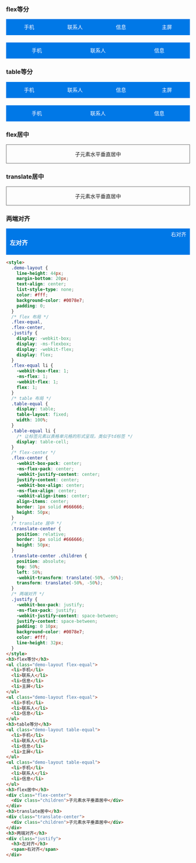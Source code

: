 <style>
.demo-layout {
  line-height: 44px;
  margin-bottom: 20px;
  text-align: center;
  list-style-type: none;
  color: #fff;
  background-color: #0078e7;
  padding: 0;
}
/* flex 布局 */
.flex-equal,
.flex-center,
.justify {
  display: -webkit-box;
  display: -ms-flexbox;
  display: -webkit-flex;
  display: flex;
}
.flex-equal li {
  -webkit-box-flex: 1;
  -ms-flex: 1;
  -webkit-flex: 1;
  flex: 1;
}
/* table 布局 */
.table-equal {
  display: table;
  table-layout: fixed;
  width: 100%;
}
.table-equal li {
  /* 让标签元素以表格单元格的形式呈现，类似于td标签 */
  display: table-cell;
}
/* flex-center */
.flex-center {
  -webkit-box-pack: center;
  -ms-flex-pack: center;
  -webkit-justify-content: center;
  justify-content: center;
  -webkit-box-align: center;
  -ms-flex-align: center;
  -webkit-align-items: center;
  align-items: center;
  border: 1px solid #666666;
  height: 50px;
}
/* translate 居中 */
.translate-center {
  position: relative;
  border: 1px solid #666666;
  height: 50px;
}
.translate-center .children {
  position: absolute;
  top: 50%;
  left: 50%;
  -webkit-transform: translate(-50%, -50%);
  transform: translate(-50%, -50%);
}
/* 两端对齐 */
.justify {
  -webkit-box-pack: justify;
  -ms-flex-pack: justify;
  -webkit-justify-content: space-between;
  justify-content: space-between;
  padding: 0 10px;
  background-color: #0078e7;
  color: #fff;
  line-height: 32px;
}
</style>
<h3>flex等分</h3>
<ul class="demo-layout flex-equal">
  <li>手机</li>
  <li>联系人</li>
  <li>信息</li>
  <li>主屏</li>
</ul>
<ul class="demo-layout flex-equal">
  <li>手机</li>
  <li>联系人</li>
  <li>信息</li>
</ul>
<h3>table等分</h3>
<ul class="demo-layout table-equal">
  <li>手机</li>
  <li>联系人</li>
  <li>信息</li>
  <li>主屏</li>
</ul>
<ul class="demo-layout table-equal">
  <li>手机</li>
  <li>联系人</li>
  <li>信息</li>
</ul>
<h3>flex居中</h3>
<div class="flex-center">
  <div class="children">子元素水平垂直居中</div>
</div>
<h3>translate居中</h3>
<div class="translate-center">
  <div class="children">子元素水平垂直居中</div>
</div>
<h3>两端对齐</h3>
<div class="justify">
  <h3>左对齐</h3>
  <span>右对齐</span>
</div>

```html
<style>
  .demo-layout {
    line-height: 44px;
    margin-bottom: 20px;
    text-align: center;
    list-style-type: none;
    color: #fff;
    background-color: #0078e7;
    padding: 0;
  }
  /* flex 布局 */
  .flex-equal,
  .flex-center,
  .justify {
    display: -webkit-box;
    display: -ms-flexbox;
    display: -webkit-flex;
    display: flex;
  }
  .flex-equal li {
    -webkit-box-flex: 1;
    -ms-flex: 1;
    -webkit-flex: 1;
    flex: 1;
  }
  /* table 布局 */
  .table-equal {
    display: table;
    table-layout: fixed;
    width: 100%;
  }
  .table-equal li {
    /* 让标签元素以表格单元格的形式呈现，类似于td标签 */
    display: table-cell;
  }
  /* flex-center */
  .flex-center {
    -webkit-box-pack: center;
    -ms-flex-pack: center;
    -webkit-justify-content: center;
    justify-content: center;
    -webkit-box-align: center;
    -ms-flex-align: center;
    -webkit-align-items: center;
    align-items: center;
    border: 1px solid #666666;
    height: 50px;
  }
  /* translate 居中 */
  .translate-center {
    position: relative;
    border: 1px solid #666666;
    height: 50px;
  }
  .translate-center .children {
    position: absolute;
    top: 50%;
    left: 50%;
    -webkit-transform: translate(-50%, -50%);
    transform: translate(-50%, -50%);
  }
  /* 两端对齐 */
  .justify {
    -webkit-box-pack: justify;
    -ms-flex-pack: justify;
    -webkit-justify-content: space-between;
    justify-content: space-between;
    padding: 0 10px;
    background-color: #0078e7;
    color: #fff;
    line-height: 32px;
  }
</style>
<h3>flex等分</h3>
<ul class="demo-layout flex-equal">
  <li>手机</li>
  <li>联系人</li>
  <li>信息</li>
  <li>主屏</li>
</ul>
<ul class="demo-layout flex-equal">
  <li>手机</li>
  <li>联系人</li>
  <li>信息</li>
</ul>
<h3>table等分</h3>
<ul class="demo-layout table-equal">
  <li>手机</li>
  <li>联系人</li>
  <li>信息</li>
  <li>主屏</li>
</ul>
<ul class="demo-layout table-equal">
  <li>手机</li>
  <li>联系人</li>
  <li>信息</li>
</ul>
<h3>flex居中</h3>
<div class="flex-center">
  <div class="children">子元素水平垂直居中</div>
</div>
<h3>translate居中</h3>
<div class="translate-center">
  <div class="children">子元素水平垂直居中</div>
</div>
<h3>两端对齐</h3>
<div class="justify">
  <h3>左对齐</h3>
  <span>右对齐</span>
</div>
```
